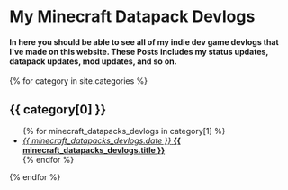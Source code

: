 # My Minecraft Datapack Devlogs

<h4>In here you should be able to see all of my indie dev game devlogs that I've made on this website. These Posts includes my status updates, datapack updates, mod updates, and so on.</h4>

{% for category in site.categories %}
  <h2>{{ category[0] }}</h2>
  <ul>
    {% for minecraft_datapacks_devlogs in category[1] %}
      <li><a href="{{ minecraft_datapacks_devlogs.url }}"><i>{{ minecraft_datapacks_devlogs.date }}</i> <b>{{ minecraft_datapacks_devlogs.title }}</b></a></li>
    {% endfor %}
  </ul>
{% endfor %}

